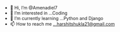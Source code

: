 - 👋 Hi, I’m @Amenadiel7
- 👀 I’m interested in ...Coding
- 🌱 I’m currently learning ...Python and Django
- 📫 How to reach me ...harshitshukla21@gmail.com

<!---
Amenadiel7/Amenadiel7 is a ✨ special ✨ repository because its `README.md` (this file) appears on your GitHub profile.
You can click the Preview link to take a look at your changes.
--->
